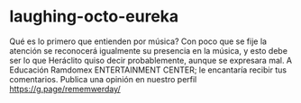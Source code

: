 # laughing-octo-eureka
Qué es lo primero que entienden por música? Con poco que se fije la atención se reconocerá igualmente su presencia en la música, y esto debe ser lo que Heráclito quiso decir probablemente, aunque se expresara mal. A Educación Ramdomex ENTERTAINMENT CENTER; le encantaría recibir tus comentarios. Publica una opinión en nuestro perfil https://g.page/rememwerday/
